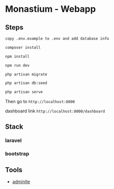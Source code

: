 # Monastium - Webapp

## Steps

```bash
copy .env.example to .env and add database info
```

```bash
composer install
```

```bash
npm install
```

```bash
npm run dev

```

```bash
php artisan migrate
```

```bash
php artisan db:seed
```

```bash
php artisan serve
```

Then go to `http://localhost:8000`

dashboard link `http://localhost:8000/dashboard`

## Stack

### laravel

### bootstrap

## Tools

-   [adminlte](https://github.com/ColorlibHQ/AdminLTE)
